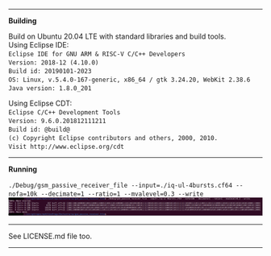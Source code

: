 
---

**Building**  

Build on Ubuntu 20.04 LTE with standard libraries and build tools.  
Using Eclipse IDE:  
`Eclipse IDE for GNU ARM & RISC-V C/C++ Developers`  
`Version: 2018-12 (4.10.0)`  
`Build id: 20190101-2023`  
`OS: Linux, v.5.4.0-167-generic, x86_64 / gtk 3.24.20, WebKit 2.38.6`  
`Java version: 1.8.0_201`  

Using Eclipse CDT:  
`Eclipse C/C++ Development Tools`  
`Version: 9.6.0.201812111211`  
`Build id: @build@`  
`(c) Copyright Eclipse contributors and others, 2000, 2010.`  
`Visit http://www.eclipse.org/cdt`  

---

**Running**  

`./Debug/gsm_passive_receiver_file --input=./iq-ul-4bursts.cf64 --nofa=10k --decimate=1 --ratio=1 --mvalevel=0.3 --write`
![Console output](./gsm_passive_receiver_file.png)  

---

See LICENSE.md file too.

---
